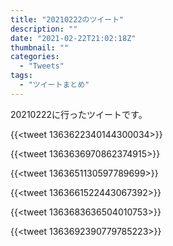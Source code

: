 ```yaml
---
title: "20210222のツイート"
description: ""
date: "2021-02-22T21:02:18Z"
thumbnail: ""
categories:
  - "Tweets"
tags:
  - "ツイートまとめ"
---
```

20210222に行ったツイートです。
<!--more-->
{{<tweet 1363622340144300034>}}

{{<tweet 1363636970862374915>}}

{{<tweet 1363651130597789699>}}

{{<tweet 1363661522443067392>}}

{{<tweet 1363683636504010753>}}

{{<tweet 1363692390779785223>}}

